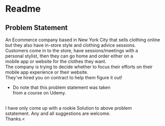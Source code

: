 # Readme 

## Problem Statement <br>
An Ecommerce company based in New York City that sells clothing online <br>but they also have in-store style and clothing advice sessions. <br>Customers come in to the store, have sessions/meetings with a <br>personal stylist, then they can go home and order either on a 
<br>mobile app or website for the clothes they want.
<br>
The company is trying to decide whether to focus their efforts on their <br>mobile app experience or their website.<br>
They've hired you on contract to help them figure it out!

<ul>
    <li>
        Do note that this problem statement was taken <br>
        from a course on Udemy.
    </li>
</ul>
<br>
I have only come up with a rookie Solution to above problem <br> sstatement. Any and all suggestions are welcome.
<br>Thanks.<<br>